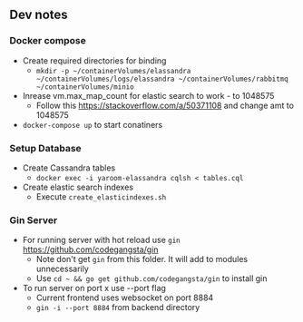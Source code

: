 ## Dev notes

### Docker compose
- Create required directories for binding
  - `mkdir -p ~/containerVolumes/elassandra ~/containerVolumes/logs/elassandra ~/containerVolumes/rabbitmq ~/containerVolumes/minio`
- Inrease vm.max_map_count for elastic search to work - to 1048575
  - Follow this https://stackoverflow.com/a/50371108 and change amt to 1048575
- `docker-compose up` to start conatiners

### Setup Database
- Create Cassandra tables
  - `docker exec -i yaroom-elassandra cqlsh < tables.cql`
- Create elastic search indexes
  - Execute `create_elasticindexes.sh`

### Gin Server
- For running server with hot reload use `gin` https://github.com/codegangsta/gin
  - Note don't get `gin` from this folder. It will add to modules unnecessarily
  - Use `cd ~ && go get github.com/codegangsta/gin` to install gin
- To run server on port x use --port flag
  - Current frontend uses websocket on port 8884
  - `gin -i --port 8884` from backend directory
